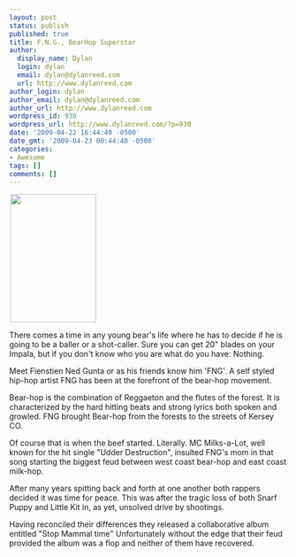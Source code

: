 ```yaml
---
layout: post
status: publish
published: true
title: F.N.G., BearHop Superstar
author:
  display_name: Dylan
  login: dylan
  email: dylan@dylanreed.com
  url: http://www.dylanreed.com
author_login: dylan
author_email: dylan@dylanreed.com
author_url: http://www.dylanreed.com
wordpress_id: 930
wordpress_url: http://www.dylanreed.com/?p=930
date: '2009-04-22 16:44:40 -0500'
date_gmt: '2009-04-23 00:44:40 -0500'
categories:
- Awesome
tags: []
comments: []
---
```

<p><img class="alignleft" style="margin-left: 2px; margin-right: 2px;" title="FNG" src="http:&#47;&#47;ny-image0.etsy.com&#47;il_430xN.67392540.jpg" alt="" width="155" height="232" &#47;></p>
<p>There comes a time in any young bear's life where he has to decide if he is going to be a baller or a shot-caller. Sure you can get 20" blades on your Impala, but if you don't know who you are what do you have: Nothing.</p>
<p>Meet Fienstien Ned Gunta or as his friends know him 'FNG'. A self styled hip-hop artist FNG has been at the forefront of the bear-hop movement.&nbsp;</p>
<p>Bear-hop is the combination of Reggaeton and the flutes of the forest. It is characterized by the hard hitting beats and strong lyrics both spoken and growled. FNG brought Bear-hop from the forests to the streets of Kersey CO.&nbsp;</p>
<p>Of course that is when the beef started. Literally. MC Milks-a-Lot, well known for the hit single "Udder Destruction", insulted FNG's mom in that song starting the biggest feud between west coast bear-hop and east coast milk-hop.&nbsp;</p>
<p>After many years spitting back and forth at one another both rappers decided it was time for peace. This was after the tragic loss of both Snarf Puppy and Little Kit in, as yet, unsolved drive by shootings.</p>
<p>Having reconciled their differences they released a collaborative album entitled "Stop Mammal time" Unfortunately without the edge that their feud provided the album was a flop and neither of them have recovered.</p>

